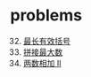 # problems

 32. [最长有效括号](https://leetcode-cn.com/problems/longest-valid-parentheses/)
 321. [拼接最大数](https://leetcode-cn.com/problems/create-maximum-number/)
 445. [两数相加 II](https://leetcode-cn.com/problems/add-two-numbers-ii/)
